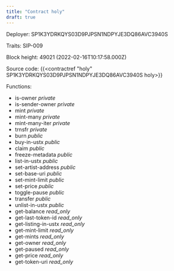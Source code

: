 ```yaml
---
title: "Contract holy"
draft: true
---
```

Deployer: SP1K3YDRKQYS03D9PJPSN1NDPYJE3DQ86AVC3940S

Traits:
SIP-009 



Block height: 49021 (2022-02-16T10:17:58.000Z)

Source code: {{<contractref "holy" SP1K3YDRKQYS03D9PJPSN1NDPYJE3DQ86AVC3940S holy>}}

Functions:

* is-owner _private_
* is-sender-owner _private_
* mint _private_
* mint-many _private_
* mint-many-iter _private_
* trnsfr _private_
* burn _public_
* buy-in-ustx _public_
* claim _public_
* freeze-metadata _public_
* list-in-ustx _public_
* set-artist-address _public_
* set-base-uri _public_
* set-mint-limit _public_
* set-price _public_
* toggle-pause _public_
* transfer _public_
* unlist-in-ustx _public_
* get-balance _read_only_
* get-last-token-id _read_only_
* get-listing-in-ustx _read_only_
* get-mint-limit _read_only_
* get-mints _read_only_
* get-owner _read_only_
* get-paused _read_only_
* get-price _read_only_
* get-token-uri _read_only_
